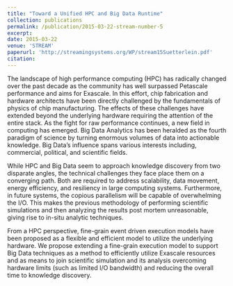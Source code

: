 ```yaml
---
title: "Toward a Unified HPC and Big Data Runtime"
collection: publications
permalink: /publication/2015-03-22-stream-number-5
excerpt:
date: 2015-03-22
venue: 'STREAM'
paperurl: 'http://streamingsystems.org/WP/stream15Suetterlein.pdf'
citation:
---
```

The landscape of high performance computing (HPC) has radically changed over the past decade as the community has well surpassed Petascale performance and aims for Exascale. In this effort, chip fabrication and hardware architects have been directly challenged by the fundamentals of physics of chip manufacturing. The effects of these challenges have extended beyond the underlying hardware requiring the attention of the entire stack. As the fight for raw performance continues, a new field in computing has emerged. Big Data Analytics has been heralded as the fourth paradigm of science by turning enormous volumes of data into actionable knowledge. Big Data’s influence spans various interests including, commercial, political, and scientific fields.

While HPC and Big Data seem to approach knowledge discovery from two disparate angles, the technical challenges they face place them on a converging path. Both are required to address scalability, data movement, energy efficiency, and resiliency in large computing systems. Furthermore, in future systems, the copious parallelism will be capable of overwhelming the I/O. This makes the previous methodology of performing scientific simulations and then analyzing the results post mortem unreasonable, giving rise to in-situ analytic techniques.

From a HPC perspective, fine-grain event driven execution models have been proposed as a flexible and efficient model to utilize the underlying hardware. We propose extending a fine-grain execution model to support Big Data techniques as a method to efficiently utilize Exascale resources and as means to join scientific simulation and its analysis overcoming hardware limits (such as limited I/O bandwidth) and reducing the overall time to knowledge discovery.
